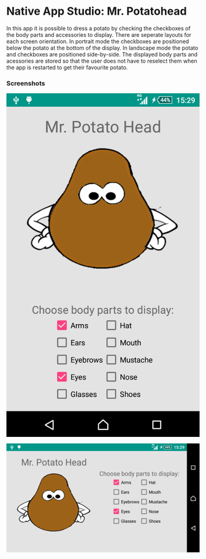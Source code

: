 # Native App Studio: Mr. Potatohead

In this app it is possible to dress a potato by checking the checkboxes of the body parts and accessories to display. There are seperate layouts for each screen orientation. In portrait mode the checkboxes are positioned below the potato at the bottom of the display. In landscape mode the potato and checkboxes are positioned side-by-side. The displayed body parts and acessories are stored so that the user does not have to reselect them when the app is restarted to get their favourite potato.

### Screenshots
![Portrait view](doc/Portrait.png)

![Landscape view](doc/Landscape.png)

